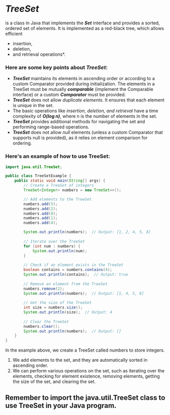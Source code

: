 # ***TreeSet***
 is a class in Java that implements the ***Set*** interface and provides a sorted, 
ordered set of elements. It is implemented as a red-black tree, which allows efficient 
* insertion,
* deletion,
* and retrieval operations*.

### Here are some key points about ***TreeSet***:

* ***TreeSet*** maintains its elements in ascending order or according
to a custom Comparator provided during initialization.
The elements in a TreeSet must be mutually ***comparable***
(implement the Comparable interface) or a custom ***Comparator*** must be provided.
* ***TreeSet*** does not allow *duplicate elements*. It ensures that each element is unique in the set.
* The basic operations like *insertion, deletion, and retrieval* have a time complexity of ***O(log n)***, 
where n is the number of elements in the set.
* ***TreeSet*** provides additional methods for navigating the set and performing range-based operations.
* ***TreeSet*** does not allow *null* elements (unless a custom Comparator that supports null is provided),
as it relies on element comparison for ordering.

### Here's an example of how to use TreeSet:
```java
import java.util.TreeSet;

public class TreeSetExample {
    public static void main(String[] args) {
        // Create a TreeSet of integers
        TreeSet<Integer> numbers = new TreeSet<>();

        // Add elements to the TreeSet
        numbers.add(5);
        numbers.add(2);
        numbers.add(8);
        numbers.add(1);
        numbers.add(4);

        System.out.println(numbers);  // Output: [1, 2, 4, 5, 8]
        
        // Iterate over the TreeSet
        for (int num : numbers) {
            System.out.println(num);
        }
        
        // Check if an element exists in the TreeSet
        boolean contains = numbers.contains(4);
        System.out.println(contains);  // Output: true
        
        // Remove an element from the TreeSet
        numbers.remove(2);
        System.out.println(numbers);  // Output: [1, 4, 5, 8]
        
        // Get the size of the TreeSet
        int size = numbers.size();
        System.out.println(size);  // Output: 4
        
        // Clear the TreeSet
        numbers.clear();
        System.out.println(numbers);  // Output: []
    }
}
```


In the example above, we create a TreeSet called numbers to store integers.
1. We add elements to the set, and they are automatically sorted in ascending order. 
2. We can perform various operations on the set, such as iterating over the elements, 
checking for element existence, removing elements, getting the size of the set, and clearing the set.

## Remember to import the java.util.TreeSet class to use TreeSet in your Java program.